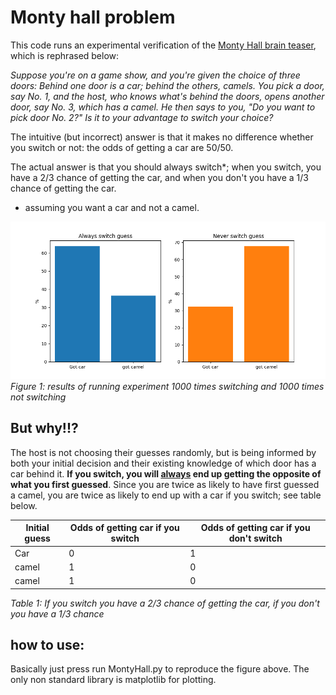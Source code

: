 # Monty hall problem

This code runs an experimental verification of the [Monty Hall brain teaser](https://en.wikipedia.org/wiki/Monty_Hall_problem), which is rephrased below:

*Suppose you're on a game show, and you're given the choice of three  doors: Behind one door is a car; behind the others, camels. You pick a  door, say No. 1, and the host, who knows what's behind the doors, opens  another door, say No. 3, which has a camel. He then says to you, "Do you  want to pick door No. 2?" Is it to your advantage to switch your choice?*

The intuitive (but incorrect) answer is that it makes no difference whether you switch or not: the odds of getting a car are 50/50.

The actual answer is that you should always switch*; when you switch, you have a 2/3 chance of getting the car, and when you don't you have a 1/3 chance of getting the car.

* assuming you want a car and not a camel.

![](Result.png)
_Figure 1: results of running experiment 1000 times switching and 1000 times not switching_

## But why!!?

The host is not choosing their guesses randomly, but is being informed by both your initial decision and their existing knowledge of which door has a car behind it. **If you switch, you will <u>always</u> end up getting the opposite of what you first guessed**. Since you are twice as likely to have first guessed a camel, you are twice as likely to end up with a car if you switch; see table below.


| Initial guess | Odds of getting car if you switch | Odds of getting car if you don't switch |
| ------------- | --------------------------------- | --------------------------------------- |
| Car           | 0                                 | 1                                       |
| camel         | 1                                 | 0                                       |
| camel         | 1                                 | 0                                       |

_Table 1: If you switch you have a 2/3 chance of getting the car, if you don't you have a 1/3 chance_

## how to use:

Basically just press run MontyHall.py to reproduce the figure above. The only non standard library is matplotlib for plotting. 





